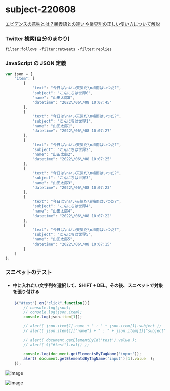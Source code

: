 # subject-220608

[エビデンスの意味とは？類義語との違いや業界別の正しい使い方について解説](https://mynavi-agent.jp/dainishinsotsu/canvas/2021/05/post-484.html)

### Twitter 検索(自分のまわり)
```
filter:follows -filter:retweets -filter:replies
```

### JavaScript の JSON 定義

```js
var json = {
    "item": [
        {
            "text": "今日は\nいい天気だ\n梅雨はいつだ?",
            "subject": "こんにちは世界0",
            "name": "山田太郎0",
            "datetime": "2022\/06\/08 10:07:45"
        },
        {
            "text": "今日は\nいい天気だ\n梅雨はいつだ?",
            "subject": "こんにちは世界1",
            "name": "山田太郎1",
            "datetime": "2022\/06\/08 10:07:27"
        },
        {
            "text": "今日は\nいい天気だ\n梅雨はいつだ?",
            "subject": "こんにちは世界2",
            "name": "山田太郎2",
            "datetime": "2022\/06\/08 10:07:25"
        },
        {
            "text": "今日は\nいい天気だ\n梅雨はいつだ?",
            "subject": "こんにちは世界3",
            "name": "山田太郎3",
            "datetime": "2022\/06\/08 10:07:23"
        },
        {
            "text": "今日は\nいい天気だ\n梅雨はいつだ?",
            "subject": "こんにちは世界4",
            "name": "山田太郎4",
            "datetime": "2022\/06\/08 10:07:22"
        },
        {
            "text": "今日は\nいい天気だ\n梅雨はいつだ?",
            "subject": "こんにちは世界5",
            "name": "山田太郎5",
            "datetime": "2022\/06\/08 10:07:15"
        }
    ]
};
```

### スニペットのテスト

- #### 中に入れたい文字列を選択して、SHIFT + DEL。その後、スニペットで対象を張り付ける

```js
    $("#test").on("click",function(){
        // console.log(json);
        // console.log(json.item);
        console.log(json.item[1]);

        // alert( json.item[1].name + " : " + json.item[1].subject );
        // alert( json.item[1]["name"] + " : " + json.item[1]["subject"] );

        // alert( document.getElementById('test').value );
        // alert( $("#test").val() );

        console.log(document.getElementsByTagName('input'));
        alert( document.getElementsByTagName('input')[1].value  );
    });

```

![image](https://user-images.githubusercontent.com/1501327/172560491-229be91c-e01d-4e72-a44b-e36ddb1a01c7.png)

![image](https://user-images.githubusercontent.com/1501327/172560631-4cb45e6e-006b-419c-9037-2efe67cb0415.png)
